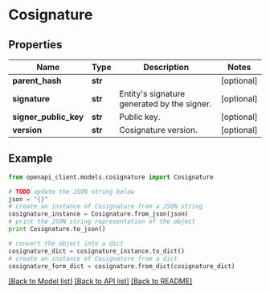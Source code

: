 # Cosignature


## Properties

Name | Type | Description | Notes
------------ | ------------- | ------------- | -------------
**parent_hash** | **str** |  | [optional] 
**signature** | **str** | Entity&#39;s signature generated by the signer. | [optional] 
**signer_public_key** | **str** | Public key. | [optional] 
**version** | **str** | Cosignature version. | [optional] 

## Example

```python
from openapi_client.models.cosignature import Cosignature

# TODO update the JSON string below
json = "{}"
# create an instance of Cosignature from a JSON string
cosignature_instance = Cosignature.from_json(json)
# print the JSON string representation of the object
print Cosignature.to_json()

# convert the object into a dict
cosignature_dict = cosignature_instance.to_dict()
# create an instance of Cosignature from a dict
cosignature_form_dict = cosignature.from_dict(cosignature_dict)
```
[[Back to Model list]](../README.md#documentation-for-models) [[Back to API list]](../README.md#documentation-for-api-endpoints) [[Back to README]](../README.md)


